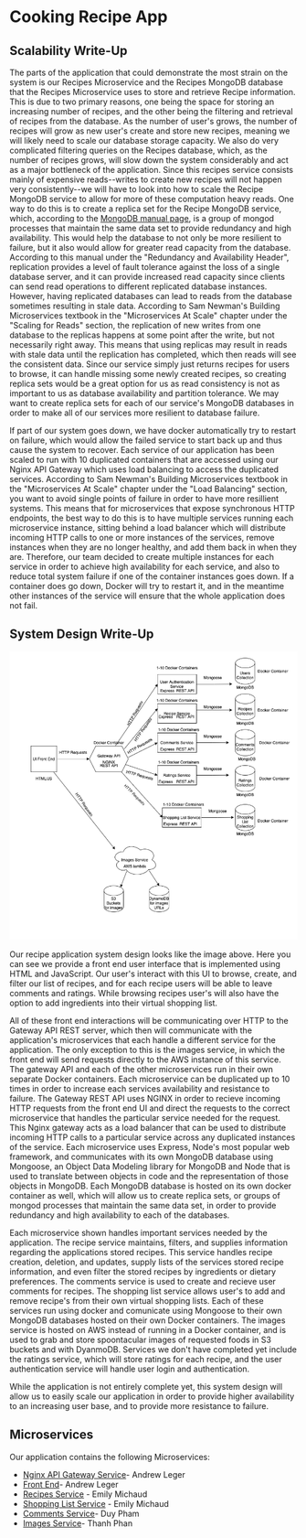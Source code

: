 # Cooking Recipe App

## Scalability Write-Up

The parts of the application that could demonstrate the most strain on the system is our Recipes Microservice and the Recipes MongoDB database that the Recipes Microservice uses to store and retrieve Recipe information. This is due to two primary reasons, one being the space for storing an increasing number of recipes, and the other being the filtering and retrieval of recipes from the database. As the number of user's grows, the number of recipes will grow as new user's create and store new recipes, meaning we will likely need to scale our database storage capacity. We also do very complicated filtering queries on the Recipes database, which, as the number of recipes grows, will slow down the system considerably and act as a major bottleneck of the application. Since this recipes service consists mainly of expensive reads--writes to create new recipes will not happen very consistently--we will have to look into how to scale the Recipe MongoDB service to allow for more of these computation heavy reads. One way to do this is to create a replica set for the Recipe MongoDB service, which, according to the [MongoDB manual page](https://docs.mongodb.com/manual/replication/), is a group of mongod processes that maintain the same data set to provide redundancy and high availability. This would help the database to not only be more resilient to failure, but it also would allow for greater read capacity from the database. According to this manual under the "Redundancy and Availability Header", replication provides a level of fault tolerance against the loss of a single database server, and it can provide increased read capacity since clients can send read operations to different replicated database instances. However, having replicated databases can lead to reads from the database sometimes resulting in stale data. According to Sam Newman's Building Microservices textbook in the "Microservices At Scale" chapter under the "Scaling for Reads" section, the replication of new writes from one database to the replicas happens at some point after the write, but not necessarily right away. This means that using replicas may result in reads with stale data until the replication has completed, which then reads will see the consistent data. Since our service simply just returns recipes for users to browse, it can handle missing some newly created recipes, so creating replica sets would be a great option for us as read consistency is not as important to us as database availability and partition tolerance. We may want to create replica sets for each of our service's MongoDB databases in order to make all of our services more resilient to database failure. 

If part of our system goes down, we have docker automatically try to restart on failure, which would allow the failed service to start back up and thus cause the system to recover. Each service of our application has been scaled to run with 10 duplicated containers that are accessed using our Nginx API Gateway which uses load balancing to access the duplicated services. According to Sam Newman's Building Microservices textbook in the "Microservices At Scale" chapter under the "Load Balancing" section, you want to avoid single points of failure in order to have more resillient systems. This means that for microservices that expose synchronous HTTP endpoints, the best way to do this is to have multiple services running each microservice instance, sitting behind a load balancer which will distribute incoming HTTP calls to one or more instances of the services, remove instances when they are no longer healthy, and add them back in when they are. Therefore, our team decided to create multiple instances for each service in order to achieve high availability for each service, and also to reduce total system failure if one of the container instances goes down. If a container does go down, Docker will try to restart it, and in the meantime other instances of the service will ensure that the whole application does not fail.

## System Design Write-Up
![System Design Image](./images/system_design.png)

Our recipe application system design looks like the image above. Here you can see we provide a front end user interface that is implemented using HTML and JavaScript. Our user's interact with this UI to browse, create, and filter our list of recipes, and for each recipe users will be able to leave comments and ratings. While browsing recipes user's will also have the option to add ingredients into their virtual shopping list. 

All of these front end interactions will be communicating over HTTP to the Gateway API REST server, which then will communicate with the application's microservices that each handle a different service for the application. The only exception to this is the images service, in which the front end will send requests directly to the AWS instance of this service. The gateway API and each of the other microservices run in their own separate Docker containers. Each microservice can be duplicated up to 10 times in order to increase each services availability and resistance to failure. The Gateway REST API uses NGINX in order to recieve incoming HTTP requests from the front end UI and direct the requests to the correct microservice that handles the particular service needed for the request. This Nginx gateway acts as a load balancer that can be used to distribute incoming HTTP calls to a particular service across any duplicated instances of the service. Each microservice uses Express, Node's most popular web framework, and communicates with its own MongoDB database using Mongoose, an Object Data Modeling library for MongoDB and Node that is used to translate between objects in code and the representation of those objects in MongoDB. Each MongoDB database is hosted on its own docker container as well, which will allow us to create replica sets, or groups of mongod processes that maintain the same data set, in order to provide redundancy and high availability to each of the databases.

Each microservice shown handles important services needed by the application. The recipe service maintains, filters, and supplies information regarding the applications stored recipes. This service handles recipe creation, deletion, and updates, supply lists of the services stored recipe information, and even filter the stored recipes by ingredients or dietary preferences. The comments service is used to create and recieve user comments for recipes. The shopping list service allows user's to add and remove recipe's from their own virtual shopping lists. Each of these services run using docker and comunicate using Mongoose to their own MongoDB databases hosted on their own Docker containers. The images service is hosted on AWS instead of running in a Docker container, and is used to grab and store spoontacular images of requested foods in S3 buckets and with DyanmoDB. Services we don't have completed yet include the ratings service, which will store ratings for each recipe, and the user authentication service will handle user login and authentication. 

While the application is not entirely complete yet, this system design will allow us to easily scale our application in order to provide higher availability to an increasing user base, and to provide more resistance to failure. 


## Microservices 
Our application contains the following Microservices:
* [Nginx API Gateway Service](../services/nginx_gateway_with_docker)- Andrew Leger 
* [Front End](../services/frontend)- Andrew Leger
* [Recipes Service](../services/Recipes/README.md) - Emily Michaud 
* [Shopping List Service](../services/Shopping_List/README.md) - Emily Michaud 
* [Comments Service](../services/Comments/README.md)- Duy Pham
* [Images Service](../services/images_service/README.md)- Thanh Phan